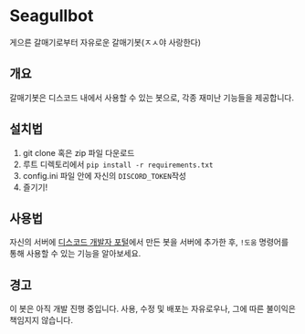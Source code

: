 # Seagullbot
게으른 갈매기로부터 자유로운 갈매기봇(ㅈㅅ야 사랑한다)

## 개요
갈매기봇은 디스코드 내에서 사용할 수 있는 봇으로, 각종 재미난 기능들을 제공합니다.

## 설치법
1. git clone 혹은 zip 파일 다운로드
2. 루트 디렉토리에서 `pip install -r requirements.txt`
3. config.ini 파일 안에 자신의 `DISCORD_TOKEN`작성
4. 즐기기!

## 사용법
자신의 서버에 [디스코드 개발자 포털](https://discordapp.com/developers/applications/)에서 만든 봇을 서버에 추가한 후, 
`!도움` 명령어를 통해 사용할 수 있는 기능을 알아보세요.

## 경고
이 봇은 아직 개발 진행 중입니다. 사용, 수정 및 배포는 자유로우나, 그에 따른 불이익은 책임지지 않습니다.
